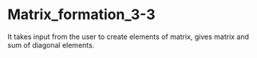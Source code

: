 # Matrix_formation_3-3
It takes input from the user to create elements of matrix, gives matrix and  sum of diagonal elements. 
